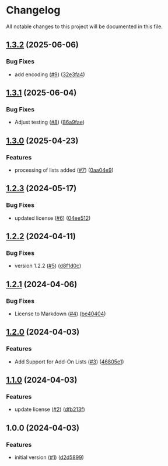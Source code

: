 # Changelog

All notable changes to this project will be documented in this file.

## [1.3.2](https://github.com/acai-consulting/terraform-aws-acf-core-configuration/compare/1.3.1...1.3.2) (2025-06-06)


### Bug Fixes

* add encoding ([#9](https://github.com/acai-consulting/terraform-aws-acf-core-configuration/issues/9)) ([32e3fa4](https://github.com/acai-consulting/terraform-aws-acf-core-configuration/commit/32e3fa44c498620561482060e27f2fbff094e002))

## [1.3.1](https://github.com/acai-consulting/terraform-aws-acf-core-configuration/compare/1.3.0...1.3.1) (2025-06-04)


### Bug Fixes

* Adjust testing ([#8](https://github.com/acai-consulting/terraform-aws-acf-core-configuration/issues/8)) ([86a9fae](https://github.com/acai-consulting/terraform-aws-acf-core-configuration/commit/86a9fae95973f0dbc154325786489412dbf21dfa))

## [1.3.0](https://github.com/acai-consulting/terraform-aws-acf-core-configuration/compare/1.2.3...1.3.0) (2025-04-23)


### Features

* processing of lists added ([#7](https://github.com/acai-consulting/terraform-aws-acf-core-configuration/issues/7)) ([0aa04e9](https://github.com/acai-consulting/terraform-aws-acf-core-configuration/commit/0aa04e9aa9392b6f0a442e2df8834ee8a060c8f5))

## [1.2.3](https://github.com/acai-consulting/terraform-aws-acf-core-configuration/compare/1.2.2...1.2.3) (2024-05-17)


### Bug Fixes

* updated license  ([#6](https://github.com/acai-consulting/terraform-aws-acf-core-configuration/issues/6)) ([04ee512](https://github.com/acai-consulting/terraform-aws-acf-core-configuration/commit/04ee512b822a33075e7e130b35b29a2d73a6b0ba))

## [1.2.2](https://github.com/acai-consulting/terraform-aws-acf-core-configuration/compare/1.2.1...1.2.2) (2024-04-11)


### Bug Fixes

* version 1.2.2 ([#5](https://github.com/acai-consulting/terraform-aws-acf-core-configuration/issues/5)) ([d8f1d0c](https://github.com/acai-consulting/terraform-aws-acf-core-configuration/commit/d8f1d0c9c8d6580d74f2b8871b5a91fbbb820f8e))

## [1.2.1](https://github.com/acai-consulting/terraform-aws-acf-core-configuration/compare/1.2.0...1.2.1) (2024-04-06)


### Bug Fixes

* License to Markdown ([#4](https://github.com/acai-consulting/terraform-aws-acf-core-configuration/issues/4)) ([be40404](https://github.com/acai-consulting/terraform-aws-acf-core-configuration/commit/be40404455ca76078bcd0f40fb0743c8a38a1091))

## [1.2.0](https://github.com/acai-consulting/terraform-aws-acf-core-configuration/compare/1.1.0...1.2.0) (2024-04-03)


### Features

* Add Support for Add-On Lists ([#3](https://github.com/acai-consulting/terraform-aws-acf-core-configuration/issues/3)) ([46805e1](https://github.com/acai-consulting/terraform-aws-acf-core-configuration/commit/46805e1a550126c9f27fce05788c7ab5e1e6d16c))

## [1.1.0](https://github.com/acai-consulting/terraform-aws-acf-core-configuration/compare/1.0.0...1.1.0) (2024-04-03)


### Features

* update license ([#2](https://github.com/acai-consulting/terraform-aws-acf-core-configuration/issues/2)) ([dfb213f](https://github.com/acai-consulting/terraform-aws-acf-core-configuration/commit/dfb213fc4dc27177534db775aeb241746831d4b4))

## 1.0.0 (2024-04-03)


### Features

* initial version ([#1](https://github.com/acai-consulting/terraform-aws-acf-core-configuration/issues/1)) ([d2d5899](https://github.com/acai-consulting/terraform-aws-acf-core-configuration/commit/d2d5899c092d223f69c94339e40a44a2f87f2a71))
